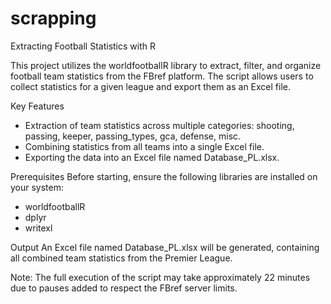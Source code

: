 # scrapping

Extracting Football Statistics with R

This project utilizes the worldfootballR library to extract, filter, and organize football team statistics from the FBref platform. The script allows users to collect statistics for a given league and export them as an Excel file.

Key Features
- Extraction of team statistics across multiple categories: shooting, passing, keeper, passing_types, gca, defense, misc.
- Combining statistics from all teams into a single Excel file.
- Exporting the data into an Excel file named Database_PL.xlsx.

Prerequisites
Before starting, ensure the following libraries are installed on your system:
- worldfootballR
- dplyr
- writexl

Output
An Excel file named Database_PL.xlsx will be generated, containing all combined team statistics from the Premier League.

Note:
The full execution of the script may take approximately 22 minutes due to pauses added to respect the FBref server limits.
